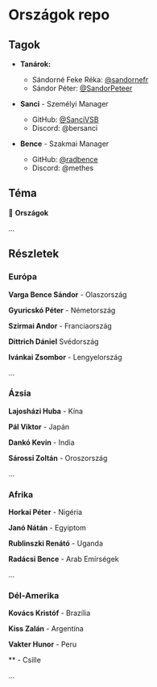 # Országok repo

## Tagok

- **Tanárok:**
  - Sándorné Feke Réka: [@sandornefr](https://github.com/sandornefr)
  - Sándor Péter: [@SandorPeteer](https://github.com/SandorPeteer)

- **Sanci** - Személyi Manager 
  - GitHub: [@SanciVSB](https://github.com/SanciVSB)
  - Discord: @bersanci

- **Bence** - Szakmai Manager 
  - GitHub: [@radbence](https://github.com/radbence)
  - Discord: @methes

## Téma

🌟 **Országok**

...

## Részletek

### Európa

**Varga Bence Sándor** - Olaszország

**Gyuricskó Péter** - Németország

**Szirmai Andor** - Franciaország

**Dittrich Dániel** Svédország

**Ivánkai Zsombor** - Lengyelország

...

### Ázsia

**Lajosházi Huba** - Kína

**Pál Viktor** - Japán

**Dankó Kevin** - India

**Sárossi Zoltán** - Oroszország

...

### Afrika

**Horkai Péter** - Nigéria

**Janó Nátán** - Egyiptom

**Rublinszki Renátó** - Uganda

**Radácsi Bence** - Arab Emírségek


...

### Dél-Amerika

**Kovács Kristóf** - Brazília

**Kiss Zalán** - Argentína

**Vakter Hunor** - Peru

** - Csille



...




